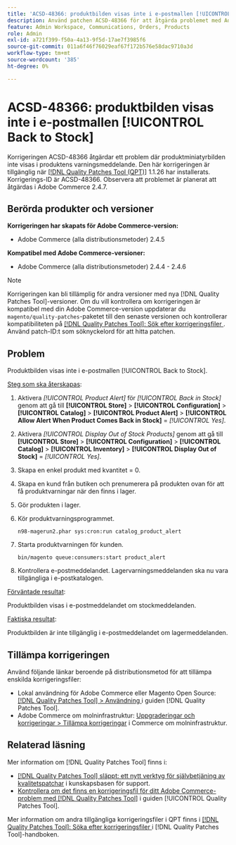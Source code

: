 ```yaml
---
title: 'ACSD-48366: produktbilden visas inte i e-postmallen [!UICONTROL Back to Stock]'
description: Använd patchen ACSD-48366 för att åtgärda problemet med Adobe Commerce där miniatyrbilden av produkten inte visas i produktens varningsmeddelande.
feature: Admin Workspace, Communications, Orders, Products
role: Admin
exl-id: a721f399-f50a-4a13-9f5d-17ae7f3985f6
source-git-commit: 011a6f46f76029eaf67f172b576e58dac9710a3d
workflow-type: tm+mt
source-wordcount: '385'
ht-degree: 0%

---
```


# ACSD-48366: produktbilden visas inte i e-postmallen [!UICONTROL Back to Stock]

Korrigeringen ACSD-48366 åtgärdar ett problem där produktminiatyrbilden inte visas i produktens varningsmeddelande. Den här korrigeringen är tillgänglig när [[!DNL Quality Patches Tool (QPT)]](https://experienceleague.adobe.com/sv/docs/commerce-operations/tools/quality-patches-tool/quality-patches-tool-to-self-serve-quality-patches) 1.1.26 har installerats. Korrigerings-ID är ACSD-48366. Observera att problemet är planerat att åtgärdas i Adobe Commerce 2.4.7.

## Berörda produkter och versioner

**Korrigeringen har skapats för Adobe Commerce-version:**

* Adobe Commerce (alla distributionsmetoder) 2.4.5

**Kompatibel med Adobe Commerce-versioner:**

* Adobe Commerce (alla distributionsmetoder) 2.4.4 - 2.4.6

>[!NOTE]
>
>Korrigeringen kan bli tillämplig för andra versioner med nya [!DNL Quality Patches Tool]-versioner. Om du vill kontrollera om korrigeringen är kompatibel med din Adobe Commerce-version uppdaterar du `magento/quality-patches`-paketet till den senaste versionen och kontrollerar kompatibiliteten på [[!DNL Quality Patches Tool]: Sök efter korrigeringsfiler ](https://experienceleague.adobe.com/tools/commerce-quality-patches/index.html?lang=sv-SE). Använd patch-ID:t som söknyckelord för att hitta patchen.

## Problem

Produktbilden visas inte i e-postmallen [!UICONTROL Back to Stock].

<u>Steg som ska återskapas</u>:

1. Aktivera *[!UICONTROL Product Alert]* för *[!UICONTROL Back in Stock]* genom att gå till **[!UICONTROL Store]** > **[!UICONTROL Configuration]** > **[!UICONTROL Catalog]** > **[!UICONTROL Product Alert]** > **[!UICONTROL Allow Alert When Product Comes Back in Stock]** = *[!UICONTROL Yes]*.
1. Aktivera *[!UICONTROL Display Out of Stock Products]* genom att gå till **[!UICONTROL Store]** > **[!UICONTROL Configuration]** > **[!UICONTROL Catalog]** > **[!UICONTROL Inventory]** > **[!UICONTROL Display Out of Stock]** = *[!UICONTROL Yes]*.
1. Skapa en enkel produkt med kvantitet = 0.
1. Skapa en kund från butiken och prenumerera på produkten ovan för att få produktvarningar när den finns i lager.
1. Gör produkten i lager.
1. Kör produktvarningsprogrammet.

   ```
   n98-magerun2.phar sys:cron:run catalog_product_alert
   ```

1. Starta produktvarningen för kunden.

   ```
   bin/magento queue:consumers:start product_alert
   ```

1. Kontrollera e-postmeddelandet. Lagervarningsmeddelanden ska nu vara tillgängliga i e-postkatalogen.

<u>Förväntade resultat</u>:

Produktbilden visas i e-postmeddelandet om stockmeddelanden.

<u>Faktiska resultat</u>:

Produktbilden är inte tillgänglig i e-postmeddelandet om lagermeddelanden.

## Tillämpa korrigeringen

Använd följande länkar beroende på distributionsmetod för att tillämpa enskilda korrigeringsfiler:

* Lokal användning för Adobe Commerce eller Magento Open Source: [[!DNL Quality Patches Tool] > Användning ](/help/tools/quality-patches-tool/usage.md) i guiden [!DNL Quality Patches Tool].
* Adobe Commerce om molninfrastruktur: [Uppgraderingar och korrigeringar > Tillämpa korrigeringar](https://experienceleague.adobe.com/docs/commerce-cloud-service/user-guide/develop/upgrade/apply-patches.html?lang=sv-SE) i Commerce om molninfrastruktur.

## Relaterad läsning

Mer information om [!DNL Quality Patches Tool] finns i:

* [[!DNL Quality Patches Tool] släppt: ett nytt verktyg för självbetjäning av kvalitetspatchar](https://experienceleague.adobe.com/sv/docs/commerce-operations/tools/quality-patches-tool/quality-patches-tool-to-self-serve-quality-patches) i kunskapsbasen för support.
* [Kontrollera om det finns en korrigeringsfil för ditt Adobe Commerce-problem med  [!DNL Quality Patches Tool]](/help/tools/quality-patches-tool/patches-available-in-qpt/check-patch-for-magento-issue-with-magento-quality-patches.md) i guiden [!UICONTROL Quality Patches Tool].


Mer information om andra tillgängliga korrigeringsfiler i QPT finns i [[!DNL Quality Patches Tool]: Söka efter korrigeringsfiler ](https://experienceleague.adobe.com/tools/commerce-quality-patches/index.html?lang=sv-SE) i [!DNL Quality Patches Tool]-handboken.
